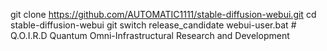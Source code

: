 git clone https://github.com/AUTOMATIC1111/stable-diffusion-webui.git
cd stable-diffusion-webui
git switch release_candidate
webui-user.bat # Q.O.I.R.D
Quantum Omni-Infrastructural Research and Development 
